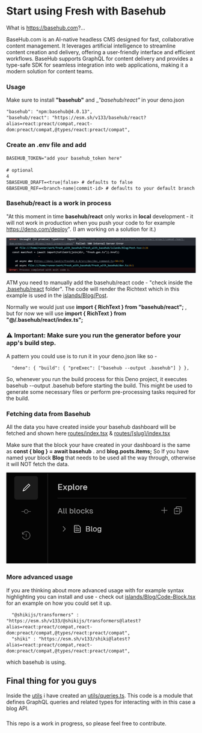 # Start using Fresh with Basehub

What is https://basehub.com?...

BaseHub.com is an AI-native headless CMS designed for fast, collaborative content management. It leverages artificial intelligence to streamline content creation and delivery, offering a user-friendly interface and efficient workflows. BaseHub supports GraphQL for content delivery and provides a type-safe SDK for seamless integration into web applications, making it a modern solution for content teams.

### Usage

Make sure to install __"basehub"__ and __"basehub/react"_ in your deno.json

```
"basehub": "npm:basehub@4.0.13",
"basehub/react": "https://esm.sh/v133/basehub/react?alias=react:preact/compat,react-dom:preact/compat,@types/react:preact/compat",

```

### Create an .env file and add

```
BASEHUB_TOKEN="add your basehub_token here"

# optional
4
5BASEHUB_DRAFT=<true|false> # defaults to false
6BASEHUB_REF=<branch-name|commit-id> # defaults to your default branch

```

### Basehub/react is a work in process

"At this moment in time __basehub/react__ only works in __local__ development - it will not work in production when you push your code to for example https://deno.com/deploy". (I am working on a solution for it.)

![alt text](<basehub-react error.png>)

ATM you need to manually add the basehub/react code - "check inside the [.basehub/react](.basehub/react) folder". The code will render the Richtext which in this example is used in the [islands/Blog/Post](islands/Blog/Post.tsx). 

Normally we would just use __import { RichText } from "basehub/react";__ , but for now we will use __import { RichText } from "@/.basehub/react/index.ts";__

### ⚠️ Important: Make sure you run the generator before your app's build step. 

A pattern you could use is to run it in your deno.json like so - 
```
  "deno": { "build": { "preExec": ["basehub --output .basehub"] } },

```
So, whenever you run the build process for this Deno project, it executes basehub --output .basehub before starting the build. This might be used to generate some necessary files or perform pre-processing tasks required for the build.

### Fetching data from Basehub

All the data you have created inside your basehub dashboard will be fetched and shown here [routes/index.tsx](routes/index.tsx) & [routes/[slug]/index.tsx](routes/[slug]/index.tsx) 

Make sure that the block your have created in your dashboard is the same as __const { blog } = await basehub__ . and __blog.posts.items;__ So If you have named your block __Blog__ that needs to be used all the way through, otherwise it will NOT fetch the data. 

![alt text](<Block in basehub is blog.png>)

### More advanced usage

If you are thinking about more advanced usage with for example syntax highlighting you can install and use - check out [islands/Blog/Code-Block.tsx](islands/Blog/Code-Block.tsx) for an example on how you could set it up.

```
  "@shikijs/transformers" : "https://esm.sh/v133/@shikijs/transformers@latest?alias=react:preact/compat,react-dom:preact/compat,@types/react:preact/compat",
  "shiki" : "https://esm.sh/v133/shiki@latest?alias=react:preact/compat,react-dom:preact/compat,@types/react:preact/compat",

```

which basehub is using.

## Final thing for you guys

Inside the [utils](utils) i have created an [utils/queries.ts](utils/queries.ts). This code is a module that defines GraphQL queries and related types for interacting with in this case a blog API.


###

This repo is a work in progress, so please feel free to contribute.




